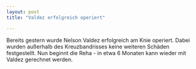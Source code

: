 ```yaml
---
layout: post
title: "Valdez erfolgreich operiert"

---
```


Bereits gestern wurde Nelson Valdez erfolgreich am Knie operiert. Dabei wurden außerhalb des Kreuzbandrisses keine weiteren Schäden festgestellt. Nun beginnt die Reha - in etwa 6 Monaten kann wieder mit Valdez gerechnet werden.


